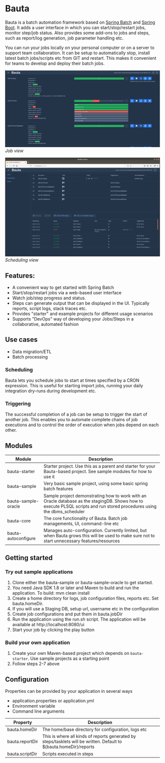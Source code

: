# Bauta
Bauta is a batch automation framework based on [Spring Batch](https://spring.io/projects/spring-batch) and [Spring Boot](https://spring.io/projects/spring-boot). It adds a user interface in which you can start/stop/restart jobs, monitor step/job status. Also provides some add-ons to jobs and steps, such as report/log generation, job parameter handling etc. 

You can run your jobs locally on your personal computer or on a server to support team collaboration. It can be setup to automatically stop, install latest batch jobs/scripts etc from GIT and restart. This makes it convenient for teams to develop and deploy their batch jobs.

![alt text](docs/bauta_jobs.PNG "Bauta Job view")
*Job view*

![alt text](docs/bauta_scheduling.PNG "Bauta Scheduling view")
*Scheduling view*

## Features:
- A convenient way to get started with Spring Batch
- Start/stop/restart jobs via a web-based user interface
- Watch job/step progress and status.
- Steps can generate output that can be displayed in the UI. Typically reports, script logs, stack traces etc.
- Provides "starter" and example projects for different usage scenarios
- Supports "DevOps" way of developing your Jobs/Steps in a collaborative, automated fashion

## Use cases
- Data migration/ETL
- Batch processing

### Scheduling
Bauta lets you schedule jobs to start at times specified by a CRON expression. This is useful for starting import jobs, running your daily integration dry-runs during development etc.

### Triggering
The successful completion of a job can be setup to trigger the start of another job.
This enables you to automate complete chains of job executions and to control the order of execution when jobs depend on each other.



## Modules
|Module         |Description|
|------------------|------------------------------------------------------------------------------|
|bauta-starter|Starter project. Use this as a parent and starter for your Bauta-based project. See sample modules for how to use it|
|bauta-sample|Very basic sample project, using some basic spring batch features|
|bauta-sample-oracle|Sample project demonstrating how to work with an Oracle database as the stagingDB. Shows how to execute PLSQL scripts and run stored procedures using the dbms_scheduler| 
|bauta-core|The core functionality of Bauta. Batch job managements, UI, command-line etc|
|bauta-autoconfigure|Manages auto-configuration. Currently limited, but when Bauta grows this will be used to make sure not to start unnecessary features/resources|

## Getting started

### Try out sample applications
1. Clone either the bauta-sample or bauta-sample-oracle to get started.
2. You need Java SDK 1.8 or later and Maven to build and run the application. To build: mvn clean install
3. Create a home directory for logs, job configuration files, reports etc. Set bauta.homeDir.
4. If you will use a Staging DB, setup url, username etc in the configuration
5. Create job configurations and put them in bauta.jobDir
6. Run the application using the run.sh script. The application will be available at http://localhost:8080/ui
7. Start your job by clicking the play button

### Build your own application
1. Create your own Maven-based project which depends on `bauta-starter`. Use sample projects as a starting point
2. Follow steps 2-7 above

## Configuration

Properties can be provided by your application in several ways
- application.properties or application.yml
- Environment variable
- Command line arguments

Property|Description|
--------|-----------|
bauta.homeDir|The home/base directory for configuration, logs etc|
bauta.reportDir|This is where all kinds of reports generated by steps/tasklets will be written. Default to ${bauta.homeDir}/reports|
bauta.scriptDir|Scripts executed in steps


